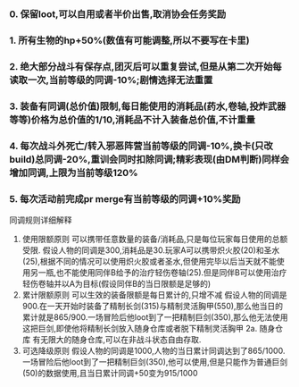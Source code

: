 ### 0. 保留loot,可以自用或者半价出售,取消协会任务奖励 ###
### 1. 所有生物的hp+50%(数值有可能调整,所以不要写在卡里) ###
### 2. 绝大部分战斗有保存点,团灭后可以重复尝试,但是从第二次开始每读取一次,当前等级的同调-10%;剧情选择无法重置 ###
### 3. 装备有同调(总价值)限制,每日能使用的消耗品(药水,卷轴,投炸武器等等)价格为总价值的1/10,消耗品不计入装备总价值,不计重量 ###
### 4. 每次战斗外死亡/转入邪恶阵营当前等级的同调-10%,换卡(只改build)总同调-20%,重训会同时扣除同调;精彩表现(由DM判断)同样会增加同调,上限为当前等级120% ###
### 5. 每次活动前完成pr merge有当前等级的同调+10%奖励 ###

同调规则详细解释
1. 使用限额原则
可以携带任意数量的装备/消耗品,只是每位玩家每日使用的总额受限.
假设人物的同调是300,消耗品是30.玩家A可以携带炽火胶(20)和圣水(25),根据不同的情况可以使用炽火胶或者圣水,但使用完毕以后当天就不能使用另一瓶,也不能使用同伴B给予的治疗轻伤卷轴(25).但是同伴B可以使用治疗轻伤卷轴并以A为目标(假设同伴B的当日限额是足够的)
2. 累计限额原则
可以生效的装备限额是每日累计的,只增不减
假设人物的同调是900.在一天开始时装备了精制长剑(315)与精制灵活胸甲(550),那么他当日的累计就是865/900.一场冒险后他loot到了一把精制巨剑(350),那么他无法使用这把巨剑,即使他将精制长剑放入随身仓库或者脱下精制灵活胸甲
2a. 随身仓库
有无限大的随身仓库,可以在非战斗状态自由存取.
3. 可选降级原则
假设人物的同调是1000,人物的当日累计同调达到了865/1000.一场冒险后他loot到了一把精制巨剑(350),他可以使用,但是只能作为普通巨剑(50)的数据使用,且当日累计同调+50变为915/1000
